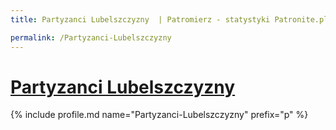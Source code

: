 ```yaml
---
title: Partyzanci Lubelszczyzny  | Patromierz - statystyki Patronite.pl

permalink: /Partyzanci-Lubelszczyzny
---
```


# [Partyzanci Lubelszczyzny ](https://patronite.pl/Partyzanci-Lubelszczyzny)

{% include profile.md name="Partyzanci-Lubelszczyzny" prefix="p" %}
